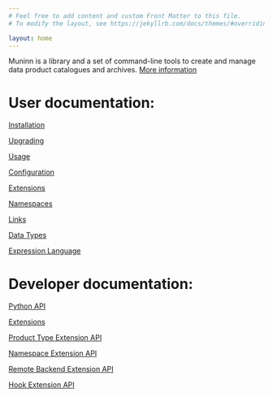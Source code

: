 ```yaml
---
# Feel free to add content and custom Front Matter to this file.
# To modify the layout, see https://jekyllrb.com/docs/themes/#overriding-theme-defaults

layout: home
---
```


Muninn is a library and a set of command-line tools to create and manage
data product catalogues and archives. [More information](about)

# User documentation:

[Installation](install)

[Upgrading](upgrade)

[Usage](usage)

[Configuration](config)

[Extensions](extensions)

[Namespaces](namespaces)

[Links](links)

[Data Types](datatypes)

[Expression Language](expr)


# Developer documentation:

[Python API](api)

[Extensions](extensions_dev)

[Product Type Extension API](ext_product_types)

[Namespace Extension API](ext_namespaces)

[Remote Backend Extension API](ext_remote)

[Hook Extension API](ext_hooks)

